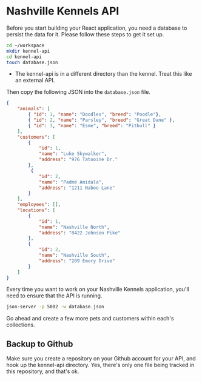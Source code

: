 # Nashville Kennels API

Before you start building your React application, you need a database to persist the data for it. Please follow these steps to get it set up.

```sh
cd ~/workspace
mkdir kennel-api
cd kennel-api
touch database.json
```
* The kennel-api is in a different directory than the kennel. Treat this like an external API.

Then copy the following JSON into the `database.json` file.

```json
{
    "animals": [
        { "id": 1, "name": "Doodles", "breed": "Poodle"},
        { "id": 2, "name": "Parsley", "breed": "Great Dane" },
        { "id": 3, "name": "Esme", "breed": "Pitbull" }
    ],
    "customers": [
        {
            "id": 1,
            "name": "Luke Skywalker",
            "address": "976 Tatooine Dr."
        },
         {
            "id": 2,
            "name": "Padmé Amidala",
            "address": "1211 Naboo Lane"
        }
    ],
    "employees": [],
    "locations": [
        {
            "id": 1,
            "name": "Nashville North",
            "address": "8422 Johnson Pike"
        },
        {
            "id": 2,
            "name": "Nashville South",
            "address": "209 Emory Drive"
        }
    ]
}
```

Every time you want to work on your Nashville Kennels application, you'll need to ensure that the API is running.

```sh
json-server -p 5002 -w database.json
```

Go ahead and create a few more pets and customers within each's collections.

## Backup to Github
Make sure you create a repository on your Github account for your API, and hook up the kennel-api directory. Yes, there's only one file being tracked in this repository, and that's ok.

